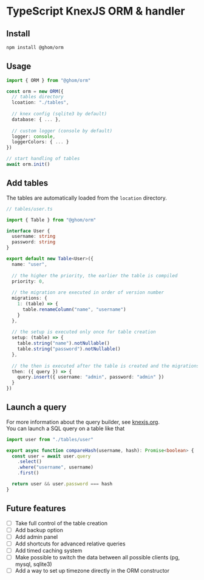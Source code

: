# TypeScript KnexJS ORM & handler

## Install

```bash
npm install @ghom/orm
```

## Usage

```typescript
import { ORM } from "@ghom/orm"

const orm = new ORM({
  // tables directory
  lcoation: "./tables",
  
  // knex config (sqlite3 by default)
  database: { ... },
  
  // custom logger (console by default)
  logger: console,
  loggerColors: { ... }
})

// start handling of tables
await orm.init()
```

## Add tables

The tables are automatically loaded from the `location` directory.

```typescript
// tables/user.ts

import { Table } from "@ghom/orm"

interface User {
  username: string
  password: string
}

export default new Table<User>({
  name: "user",
  
  // the higher the priority, the earlier the table is compiled
  priority: 0,
  
  // the migration are executed in order of version number
  migrations: {
    1: (table) => {
      table.renameColumn("name", "username")
    }
  },
  
  // the setup is executed only once for table creation
  setup: (table) => {
    table.string("name").notNullable()
    table.string("password").notNullable()
  },
  
  // the then is executed after the table is created and the migrations are runned
  then: ({ query }) => {
    query.insert({ username: "admin", password: "admin" })
  }
})
```

## Launch a query

For more information about the query builder, see [knexjs.org](https://knexjs.org/).  
You can launch a SQL query on a table like that

```typescript
import user from "./tables/user"

export async function compareHash(username, hash): Promise<boolean> {
  const user = await user.query
    .select()
    .where("username", username)
    .first()

  return user && user.password === hash
}
```

## Future features

- [ ] Take full control of the table creation
- [ ] Add backup option
- [ ] Add admin panel
- [ ] Add shortcuts for advanced relative queries
- [ ] Add timed caching system
- [ ] Make possible to switch the data between all possible clients (pg, mysql, sqlite3)
- [ ] Add a way to set up timezone directly in the ORM constructor